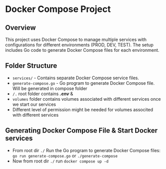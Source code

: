 # Docker Compose Project

## Overview

This project uses Docker Compose to manage multiple services with configurations for different environments (PROD, DEV, TEST). The setup includes Go code to generate Docker Compose files for each environment.

## Folder Structure

- `services/` - Contains separate Docker Compose service files.
- `generate-compose.go` - Go program to generate Docker Compose file. Will be generated in compose folder
- `/.` root folder contains ___.env___ & 
- `volumes` folder contains volumes associated with different services once we start our services
- Different level of permission might be needed for volumes associted with different services

## Generating Docker Compose File & Start Docker services

- From root dir `./` Run the Go program to generate Docker Compose files: `go run generate-compose.go` or `./generate-compose`
- Now from root dir `./` run `docker compose up -d`